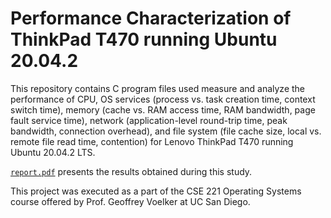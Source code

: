 # Performance Characterization of ThinkPad T470 running Ubuntu 20.04.2
This repository contains C program files used measure and analyze the performance of CPU, OS services (process vs. task creation time, context switch time), memory (cache vs. RAM access time, RAM bandwidth, page fault service time), network (application-level round-trip time, peak bandwidth, connection overhead), and file system (file cache size, local vs. remote file read time, contention) for Lenovo ThinkPad T470 running Ubuntu 20.04.2 LTS.

[`report.pdf`](https://github.com/harshgondaliya/ubuntu-performance-characterization/blob/main/report.pdf) presents the results obtained during this study.

This project was executed as a part of the CSE 221 Operating Systems course offered by Prof. Geoffrey Voelker at UC San Diego.
